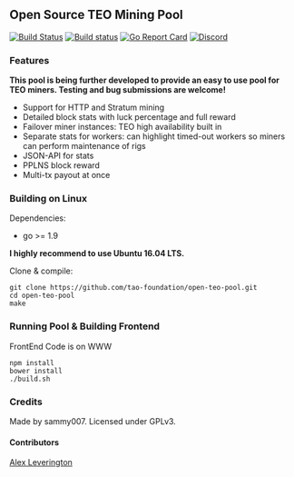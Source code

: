 ## Open Source TEO Mining Pool

[![Build Status](https://travis-ci.org/tao-foundation/open-teo-pool.svg?branch=master)](https://travis-ci.org/tao-foundation/open-teo-pool)
[![Build status](https://ci.appveyor.com/api/projects/status/ydvdrc0jb644h565/branch/master?svg=true)](https://ci.appveyor.com/project/tao-foundation/open-teo-pool/branch/master)
[![Go Report Card](https://goreportcard.com/badge/github.com/tao-foundation/open-teo-pool)](https://goreportcard.com/report/github.com/tao-foundation/open-teo-pool)
[![Discord](https://img.shields.io/badge/discord-join%20chat-blue.svg)](https://discord.gg/EEzNEEu)

### Features  

**This pool is being further developed to provide an easy to use pool for TEO miners. Testing and bug submissions are welcome!**

* Support for HTTP and Stratum mining
* Detailed block stats with luck percentage and full reward
* Failover miner instances: TEO high availability built in
* Separate stats for workers: can highlight timed-out workers so miners can perform maintenance of rigs
* JSON-API for stats
* PPLNS block reward
* Multi-tx payout at once

### Building on Linux

Dependencies:

  * go >= 1.9

**I highly recommend to use Ubuntu 16.04 LTS.**

Clone & compile:

    git clone https://github.com/tao-foundation/open-teo-pool.git
    cd open-teo-pool
    make

### Running Pool & Building Frontend

FrontEnd Code is on WWW

```
npm install
bower install
./build.sh
```


### Credits

Made by sammy007. Licensed under GPLv3.

#### Contributors

[Alex Leverington](https://github.com/subtly)
